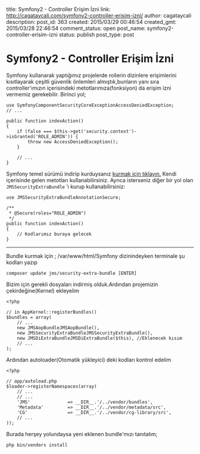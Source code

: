 title: Symfony2 - Controller Erişim İzni
link: http://cagataycali.com/symfony2-controller-erisim-izni/
author: cagataycali
description: 
post_id: 363
created: 2015/03/29 00:46:54
created_gmt: 2015/03/28 22:46:54
comment_status: open
post_name: symfony2-controller-erisim-izni
status: publish
post_type: post

# Symfony2 - Controller Erişim İzni

Symfony kullanarak yaptığımız projelerde rollerin dizinlere erişimlerini kısıtlayarak çeşitli güvenlik önlemleri almıştık,bunların yanı sıra controller'ımızın içerisindeki metotlarımıza(fonksiyon) da erişim izni vermemiz gerekebilir. Birinci yol; 
    
    
    use SymfonyComponentSecurityCoreExceptionAccessDeniedException;
    // ...
    
    public function indexAction()
    {
        if (false === $this->get('security.context')->isGranted('ROLE_ADMIN')) {
            throw new AccessDeniedException();
        }
    
        // ...
    }

Symfony temel sürümü indirip kurduysanız [kurmak için tıklayın.](http://cagataycali.me/symfony2-merhaba-dunya/) Kendi içerisinde gelen metotları kullanabilirsiniz. Ayrıca isterseniz diğer bir yol olan `JMSSecurityExtraBundle` ‘ı kurup kullanabilirsiniz: 
    
    
    use JMSSecurityExtraBundleAnnotationSecure;
    
    /**
     * @Secure(roles="ROLE_ADMIN")
     */
    public function indexAction()
    {
        // Kodlarımız buraya gelecek
    }

* * *

Bundle kurmak için ; /var/www/html/Symfony dizinindeyken terminale şu kodları yazıp 
    
    
    composer update jms/security-extra-bundle [ENTER]
    

Bizim için gerekli dosyaları indirmiş olduk.Ardından projemizin çekirdeğine(Kernel) ekleyelim 
    
    
    <?php
    
    // in AppKernel::registerBundles()
    $bundles = array(
        // ...
        new JMSAopBundleJMSAopBundle(),
        new JMSSecurityExtraBundleJMSSecurityExtraBundle(),
        new JMSDiExtraBundleJMSDiExtraBundle($this), //Eklenecek kısım 
        // ...
    );
    

Ardından autoloader(Otomatik yükleyici) deki kodları kontrol edelim 
    
    
    <?php
    
    // app/autoload.php
    $loader->registerNamespaces(array(
        // ...
        // ...
        'JMS'              => __DIR__.'/../vendor/bundles',
        'Metadata'         => __DIR__.'/../vendor/metadata/src',
        'CG'               => __DIR__.'/../vendor/cg-library/src',
        // ...
    ));

Burada herşey yolundaysa yeni eklenen bundle'mızı tanıtalım; 
    
    
    php bin/vendors install